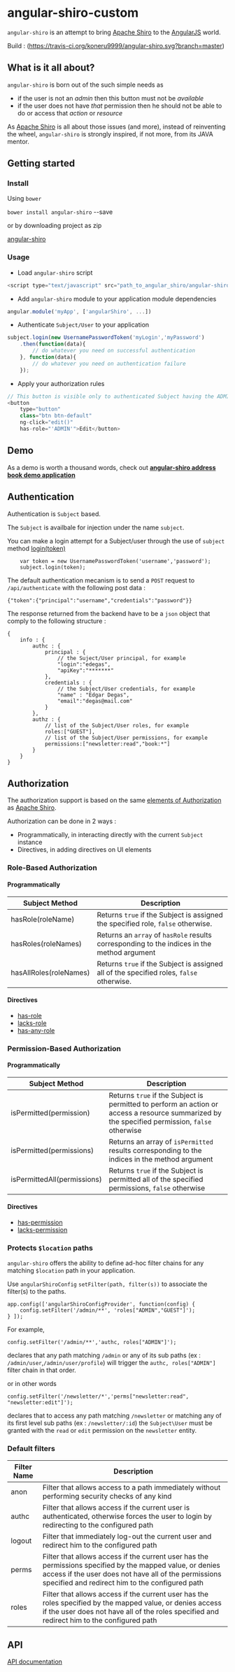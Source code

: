 angular-shiro-custom
====================

`angular-shiro` is an attempt to bring [Apache Shiro](http://shiro.apache.org/) to the [AngularJS](https://angularjs.org/) world.

Build : (https://travis-ci.org/koneru9999/angular-shiro.svg?branch=master)

## What is it all about?

`angular-shiro` is born out of the such simple needs as

* if the user is not an *admin* then this button must not be *available*
* if the user does not have *that* permission then he should not be able to do or access that *action* or *resource*

As [Apache Shiro](http://shiro.apache.org/) is all about those issues (and more), instead of reinventing the wheel, `angular-shiro` is strongly inspired, if not more, from its JAVA mentor.


## Getting started

### Install

Using `bower`

`bower install angular-shiro` --save

or by downloading project as zip

[angular-shiro](https://github.com/gnavarro77/angular-shiro/archive/master.zip)

### Usage

   - Load `angular-shiro` script

```javascript
<script type="text/javascript" src="path_to_angular_shiro/angular-shiro.min.js"></script>
```
   - Add `angular-shiro` module to your application module dependencies

```javascript
angular.module('myApp', ['angularShiro', ...])
```
   - Authenticate `Subject/User` to your application 

```javascript
subject.login(new UsernamePasswordToken('myLogin','myPassword')
    .then(function(data){  
        // do whatever you need on successful authentication
    }, function(data){
        // do whatever you need on authentication failure
    });
```
   - Apply your authorization rules

```javascript
// This button is visible only to authenticated Subject having the ADMIN role
<button 
    type="button" 
    class="btn btn-default" 
    ng-click="edit()"
    has-role="'ADMIN'">Edit</button>
```
## Demo

As a demo is worth a thousand words, check out [**angular-shiro address book demo application**](http://gnavarro77.github.io/angular-shiro)

## Authentication

Authentication is `Subject` based.

The `Subject` is availbale for injection under the name `subject`.

You can make a login attempt for a Subject/user through the use of `subject` method [login(token)](http://gnavarro77.github.io/angular-shiro/docs/#/api/angularShiro.services.subject)

        var token = new UsernamePasswordToken('username','password');
        subject.login(token);
        
The default authentication mecanism is to send a `POST` request to `/api/authenticate` with the following post data :

    {"token":{"principal":"username","credentials":"password"}}

The response returned from the backend have to be a `json` object that comply to the following structure :

	{
		info : {
			authc : {
				principal : {
					// the Suject/User principal, for example
					"login":"edegas",
					"apiKey":"*******"
				},
				credentials : {
					// the Subject/User credentials, for example
					"name" : "Edgar Degas",
					"email":"degas@mail.com"
				}
			},
			authz : {
				// list of the Subject/User roles, for example
				roles:["GUEST"],
				// list of the Subject/User permissions, for example
				permissions:["newsletter:read","book:*"]
			}
		}
	}

## Authorization

The authorization support is based on the same [elements of Authorization](http://shiro.apache.org/authorization.html#Authorization-ElementsofAuthorization) as [Apache Shiro](http://shiro.apache.org/).

Authorization can be done in 2 ways :

* Programmatically, in interacting directly with the current `Subject` instance
* Directives, in adding directives on UI elements

### Role-Based Authorization

#### Programmatically

| Subject Method | Description 
| ------------- |-------------
| hasRole(roleName) | Returns `true` if the Subject is assigned the specified role, `false` otherwise.
| hasRoles(roleNames)|  Returns an `array` of `hasRole` results corresponding to the indices in the method argument
|hasAllRoles(roleNames)|Returns `true` if the Subject is assigned all of the specified roles, `false` otherwise. 

#### Directives

* [has-role](http://gnavarro77.github.io/angular-shiro/docs/#/api/angularShiro.directives.hasRole)
* [lacks-role](http://gnavarro77.github.io/angular-shiro/docs/#/api/angularShiro.directives.lacksRole)
* [has-any-role](http://gnavarro77.github.io/angular-shiro/docs/#/api/angularShiro.directives.hasAnyRole)

### Permission-Based Authorization

#### Programmatically

| Subject Method | Description 
| ------------- |-------------
| isPermitted(permission) | Returns `true` if the Subject is permitted to perform an action or access a resource summarized by the specified permission, `false` otherwise
|isPermitted(permissions)| Returns an array of `isPermitted` results corresponding to the indices in the method argument
|isPermittedAll(permissions)|Returns `true` if the Subject is permitted all of the specified permissions, `false` otherwise

#### Directives

* [has-permission](http://gnavarro77.github.io/angular-shiro/docs/#/api/angularShiro.directives.hasPermission)
* [lacks-permission](http://gnavarro77.github.io/angular-shiro/docs/#/api/angularShiro.directives.lacksPermission)


### Protects `$location` paths

`angular-shiro` offers the ability to define ad-hoc filter chains for any matching `$location` path in your application.

Use `angularShiroConfig` `setFilter(path, filter(s))` to associate the filter(s) to the paths.

    app.config(['angularShiroConfigProvider', function(config) {
        config.setFilter('/admin/**', 'roles["ADMIN","GUEST"]');
    } ]);

For example, 
	
    config.setFilter('/admin/**','authc, roles["ADMIN"]');

declares that any path matching `/admin` or any of its sub paths (ex : `/admin/user`,`/admin/user/profile`) will trigger the `authc, roles["ADMIN"]` filter chain in that order.

or in other words

	config.setFilter('/newsletter/*','perms["newsletter:read", "newsletter:edit"]');

declares that to access any path matching `/newsletter` or matching any of its first level sub paths (ex : `/newsletter/:id`) the `Subject\User` must 
be granted with the `read` or `edit` permission on the `newsletter` entity.

### Default filters

|Filter Name    | Description 
| ------------- |-------------
| anon      | Filter that allows access to a path immediately without performing security checks of any kind
| authc     | Filter that allows access if the current user is authenticated, otherwise forces the user to login by redirecting to the configured path
| logout    | Filter that immediately log-out the current user and redirect him to the configured path
| perms     | Filter that allows access if the current user has the permissions specified by the mapped value, or denies access if the user does not have all of the permissions specified and redirect him to the configured path 
| roles     | Filter that allows access if the current user has the roles specified by the mapped value, or denies access if the user does not have all of the roles specified and redirect him to the configured path


## API

[API documentation](http://gnavarro77.github.io/angular-shiro/docs/#/api)
